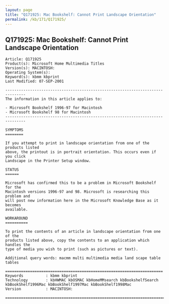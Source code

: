 ```yaml
---
layout: page
title: "Q171925: Mac Bookshelf: Cannot Print Landscape Orientation"
permalink: /kb/171/Q171925/
---
```


## Q171925: Mac Bookshelf: Cannot Print Landscape Orientation

	Article: Q171925
	Product(s): Microsoft Home Multimedia Titles
	Version(s): MACINTOSH:
	Operating System(s): 
	Keyword(s): kbmm kbprint
	Last Modified: 07-SEP-2001
	
	-------------------------------------------------------------------------------
	The information in this article applies to:
	
	- Microsoft Bookshelf 1996-97 for Macintosh 
	- Microsoft Bookshelf 98 for Macintosh 
	-------------------------------------------------------------------------------
	
	SYMPTOMS
	========
	
	If you attempt to print in landscape orientation from one of the products listed
	above, the printout is in portrait orientation. This occurs even if you click
	Landscape in the Printer Setup window.
	
	STATUS
	======
	
	Microsoft has confirmed this to be a problem in Microsoft Bookshelf for the
	Macintosh versions 1996-97 and 98. Microsoft is researching this problem and
	will post new information here in the Microsoft Knowledge Base as it becomes
	available.
	
	WORKAROUND
	==========
	
	To print the contents of an article in landscape orientation from one of the
	products listed above, copy the contents to an application which handles the
	type of media you wish to print (such as pictures or text).
	
	Additional query words: macmm multi multimedia media land scape table tables
	
	======================================================================
	Keywords          : kbmm kbprint 
	Technology        : kbHWMAC kbOSMAC kbHomeMMsearch kbBookshelfSearch kbBookShelf1996Mac kbBookShelf1997Mac kbBookShelf1998Mac
	Version           : MACINTOSH:
	
	=============================================================================
	
